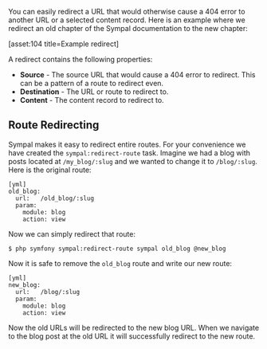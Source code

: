 You can easily redirect a URL that would otherwise cause a 404 error to another URL or a selected content record. Here is an example where we redirect an old chapter of the Sympal documentation to the new chapter:

[asset:104 title=Example redirect]

A redirect contains the following properties:

* **Source** - The source URL that would cause a 404 error to redirect. This can be a pattern of a route to redirect even.
* **Destination** - The URL or route to redirect to.
* **Content** - The content record to redirect to.

## Route Redirecting

Sympal makes it easy to redirect entire routes. For your convenience we have created the `sympal:redirect-route` task. Imagine we had a blog with posts located at `/my_blog/:slug` and we wanted to change it to `/blog/:slug`. Here is the original route:

    [yml]
    old_blog:
      url:   /old_blog/:slug
      param:
        module: blog
        action: view

Now we can simply redirect that route:

    $ php symfony sympal:redirect-route sympal old_blog @new_blog

Now it is safe to remove the `old_blog` route and write our new route:

    [yml]
    new_blog:
      url:   /blog/:slug
      param:
        module: blog
        action: view

Now the old URLs will be redirected to the new blog URL. When we navigate to the blog post at the old URL it will successfully redirect to the new route.